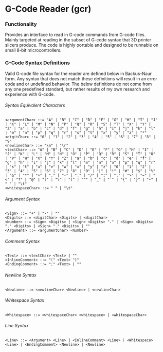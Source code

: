 # G-Code Reader (gcr)

### Functionality
Provides an interface to read in G-code commands from G-code files. Mainly targeted at reading in the subset of G-code syntax that 3D printer slicers produce. The code is highly portable and designed to be runnable on small 8-bit microcontrollers.

### G-Code Syntax Definitions
Vaild G-code file syntax for the reader are defined below in Backus–Naur form. Any syntax that does not match these definitions will result in an error code and or undefined behavior. The below definitions do not come from any one predefined standard, but rather results of my own research and experience with G-code.

###### Syntax Equivalent Characters
```
<argumentChar> ::= "A" | "B" | "C" | "D" | "F" | "G" | "H" | "I" | "J" | "K" | "L" | "M" | "N" | "P" | "Q" | "R" | "S" | "T" | "X" | "Y" | "Z" | "a" | "b" | "c" | "d" | "f" | "g" | "h" | "i" | "j" | "k" | "l" | "m" | "n" | "p" | "q" | "r" | "s" | "t" | "x" | "y" | "z" | "*"
<digitChar> ::= "0" | "1" | "2" | "3" | "4" | "5" | "6" | "7" | "8" | "9"
<newlineChar> ::= "\n" | "\r"
<textChar> ::= "A" | "B" | "C" | "D" | "E" | "F" | "G" | "H" | "I" | "J" | "K" | "L" | "M" | "N" | "O" | "P" | "Q" | "R" | "S" | "T" | "U" | "V" | "W" | "X" | "Y" | "Z" | "a" | "b" | "c" | "d" | "e" | "f" | "g" | "h" | "i" | "j" | "k" | "l" | "m" | "n" | "o" | "p" | "q" | "r" | "s" | "t" | "u" | "v" | "w" | "x" | "y" | "z" | "0" | "1" | "2" | "3" | "4" | "5" | "6" | "7" | "8" | "9" | "|" | "!" | "#" | "$" | "%" | "&" | "*" | "+" | "," | "-" | "." | "/" | ":" | ";" | ">" | "=" | "<" | "?" | "@" | "[" | "\" | "]" | "^" | "_" | "`" | "{" | "}" | "~" | " " | "\t"
<whitespaceChar> ::= " " | "\t"
```

###### Argument Syntax
```
<Sign> ::= "+" | "-" | ""
<Digits> ::= <digitChar> <Digits> | <digitChar>
<Number> ::= <Sign> <Digits> | <Sign> <Digits> "." | <Sign> <Digits> "." <Digits> | <Sign> "." <Digits> | ""
<Argument> ::= <argumentChar> <Number>
```

###### Comment Syntax
```
<Text> ::= <textChar> <Text> | ""
<InlineComment> ::= "(" <Text> ")"
<EndingComment> ::= ";" <Text> | ""
```

###### Newline Syntax
```
<Newline> ::= <newlineChar> <Newline> | <newlineChar>
```

###### Whitespace Syntax
```
<Whitespace> ::= <whitespaceChar> <whitespace> | <whitespaceChar>
```

###### Line Syntax
```
<Line> ::= <Argument> <Line> | <InlineComment> <Line> | <Whitespace> <Line> | <EndingComment> <Newline> | <Newline>
```
